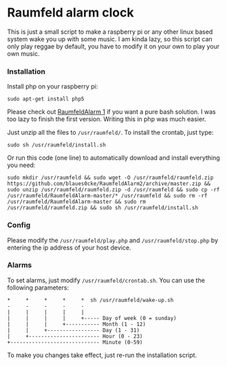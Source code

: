 # Raumfeld alarm clock

This is just a small script to make a raspberry pi or any other linux based system wake you up with some music. I am kinda lazy, so this script can only play reggae by default, you have to modify it on your own to play your own music.

### Installation

Install php on your raspberry pi: 

	sudo apt-get install php5

Please check out [RaumfeldAlarm 1](https://github.com/blaues0cke/RaumfeldAlarm) if you want a pure bash solution. I was too lazy to finish the first version. Writing this in php was much easier.

Just unzip all the files to `/usr/raumfeld/`. To install the crontab, just type:

    sudo sh /usr/raumfeld/install.sh

Or run this code (one line) to automatically download and install everything you need:

    sudo mkdir /usr/raumfeld && sudo wget -O /usr/raumfeld/raumfeld.zip https://github.com/blaues0cke/RaumfeldAlarm2/archive/master.zip && sudo unzip /usr/raumfeld/raumfeld.zip -d /usr/raumfeld && sudo cp -rf /usr/raumfeld/RaumfeldAlarm-master/* /usr/raumfeld && sudo rm -rf /usr/raumfeld/RaumfeldAlarm-master && sudo rm /usr/raumfeld/raumfeld.zip && sudo sh /usr/raumfeld/install.sh

### Config

Please modify the `/usr/raumfeld/play.php` and `/usr/raumfeld/stop.php`  by entering the ip address of your host device.

### Alarms

To set alarms, just modify `/usr/raumfeld/crontab.sh`. You can use the following parameters:

	*     *     *     *     *  sh /usr/raumfeld/wake-up.sh
	-     -     -     -     -
	|     |     |     |     |
	|     |     |     |     +----- Day of week (0 = sunday)
	|     |     |     +----------- Month (1 - 12)
	|     |     +----------------- Day (1 - 31)
	|     +----------------------- Hour (0 - 23)
	+----------------------------- Minute (0-59)
	
To make you changes take effect, just re-run the installation script.